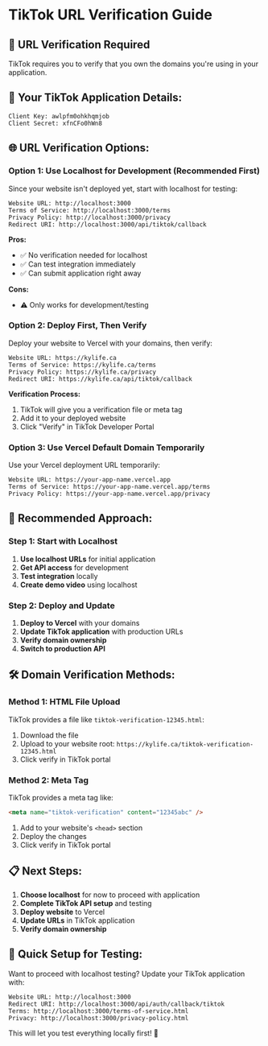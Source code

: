 # TikTok URL Verification Guide

## 🚨 **URL Verification Required**

TikTok requires you to verify that you own the domains you're using in your application.

## 📝 **Your TikTok Application Details:**
```
Client Key: awlpfm0ohkhqmjob
Client Secret: xfnCFo0hWn8
```

## 🌐 **URL Verification Options:**

### **Option 1: Use Localhost for Development (Recommended First)**
Since your website isn't deployed yet, start with localhost for testing:

```
Website URL: http://localhost:3000
Terms of Service: http://localhost:3000/terms
Privacy Policy: http://localhost:3000/privacy
Redirect URI: http://localhost:3000/api/tiktok/callback
```

**Pros:**
- ✅ No verification needed for localhost
- ✅ Can test integration immediately
- ✅ Can submit application right away

**Cons:**
- ⚠️ Only works for development/testing

### **Option 2: Deploy First, Then Verify**
Deploy your website to Vercel with your domains, then verify:

```
Website URL: https://kylife.ca
Terms of Service: https://kylife.ca/terms
Privacy Policy: https://kylife.ca/privacy
Redirect URI: https://kylife.ca/api/tiktok/callback
```

**Verification Process:**
1. TikTok will give you a verification file or meta tag
2. Add it to your deployed website
3. Click "Verify" in TikTok Developer Portal

### **Option 3: Use Vercel Default Domain Temporarily**
Use your Vercel deployment URL temporarily:

```
Website URL: https://your-app-name.vercel.app
Terms of Service: https://your-app-name.vercel.app/terms
Privacy Policy: https://your-app-name.vercel.app/privacy
```

## 🎯 **Recommended Approach:**

### **Step 1: Start with Localhost**
1. **Use localhost URLs** for initial application
2. **Get API access** for development
3. **Test integration** locally
4. **Create demo video** using localhost

### **Step 2: Deploy and Update**
1. **Deploy to Vercel** with your domains
2. **Update TikTok application** with production URLs
3. **Verify domain ownership**
4. **Switch to production API**

## 🛠 **Domain Verification Methods:**

### **Method 1: HTML File Upload**
TikTok provides a file like `tiktok-verification-12345.html`:
1. Download the file
2. Upload to your website root: `https://kylife.ca/tiktok-verification-12345.html`
3. Click verify in TikTok portal

### **Method 2: Meta Tag**
TikTok provides a meta tag like:
```html
<meta name="tiktok-verification" content="12345abc" />
```
1. Add to your website's `<head>` section
2. Deploy the changes
3. Click verify in TikTok portal

## 📋 **Next Steps:**

1. **Choose localhost** for now to proceed with application
2. **Complete TikTok API setup** and testing
3. **Deploy website** to Vercel
4. **Update URLs** in TikTok application
5. **Verify domain ownership**

## 🔧 **Quick Setup for Testing:**

Want to proceed with localhost testing? Update your TikTok application with:

```
Website URL: http://localhost:3000
Redirect URI: http://localhost:3000/api/auth/callback/tiktok
Terms: http://localhost:3000/terms-of-service.html  
Privacy: http://localhost:3000/privacy-policy.html
```

This will let you test everything locally first! 🚀